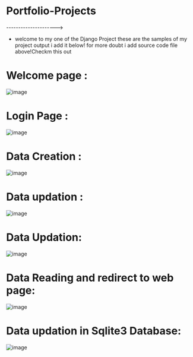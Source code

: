 # Portfolio-Projects
 --------------------->
- welcome to my one of the Django Project these are the samples of my project output i add it below! for more doubt i add source code file above!Checkm this out
# Welcome page :
![image](https://github.com/hariz723/Portfolio-Project/assets/110483479/d8069195-d636-4cf5-a849-ac8940dbb3d4)
# Login Page :
![image](https://github.com/hariz723/Portfolio-Project/assets/110483479/bbe8383d-aff2-4e67-9c0c-db25cbbb5a16)
# Data Creation :
![image](https://github.com/hariz723/Portfolio-Project/assets/110483479/4f9b2fc2-41fb-455a-ab63-2f4a287c3be9)
# Data updation :
![image](https://github.com/hariz723/Portfolio-Project/assets/110483479/8810313a-8506-4c6a-b0c7-2db3f963cc6b)
# Data Updation:
![image](https://github.com/hariz723/Portfolio-Project/assets/110483479/ee97ed45-e199-4d9c-8bf8-874f3593c7c2)
# Data Reading and redirect to web page:
![image](https://github.com/hariz723/Portfolio-Project/assets/110483479/38575f1f-e411-45be-94eb-4c37ed249165)
# Data updation in Sqlite3 Database:
![image](https://github.com/hariz723/Portfolio-Project/assets/110483479/51056952-5a70-4eca-962c-8af6577f2e59)






